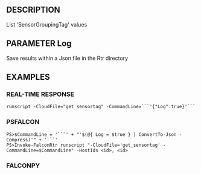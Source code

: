 ## DESCRIPTION
List 'SensorGroupingTag' values

## PARAMETER Log
Save results within a Json file in the Rtr directory

## EXAMPLES

### REAL-TIME RESPONSE
```
runscript -CloudFile="get_sensortag" -CommandLine=```'{"Log":true}'```
```
### PSFALCON
```
PS>$CommandLine = '```' + "'$(@{ Log = $true } | ConvertTo-Json -Compress)'" + '```'
PS>Invoke-FalconRtr runscript "-CloudFile='get_sensortag' -CommandLine=$CommandLine" -HostIds <id>, <id>
```
### FALCONPY
